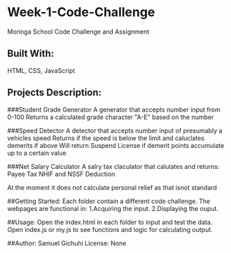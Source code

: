 # Week-1-Code-Challenge
Moringa School Code Challenge and Assignment

## Built With:
HTML, CSS, JavaScript

## Projects Description:

###Student Grade Generator
A generator that accepts number input from 0-100
Returns a calculated grade character "A-E" based on the number

###Speed Detector
A detector that accepts number input of presumably a vehicles speed
Returns if the speed is below the limit and caluclates demerits if above
Will return Suspend License if demerit points accumulate up to a certain value

###Net Salary Calculator
A salry tax claculator that calulates and returns:
Payee Tax
NHIF and NSSF Deduction

At the moment it does not calculate personal relief 
as that isnot standard


##Getting Started:
Each folder contain a different code challenge. 
The webpages are functional in: 
1.Acquiring the input.
2.Displaying the ouput.


##Usage:
Open the index.html in each folder to input and test the data.
Open index.js or my.js to see functions and logic for calculating output.

##Author: Samuel Gichuhi
License: None

